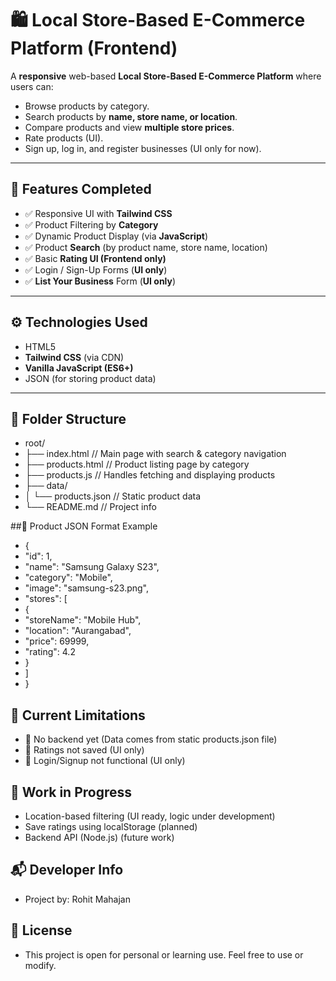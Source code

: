 # 🛍️ Local Store-Based E-Commerce Platform (Frontend)

A **responsive** web-based **Local Store-Based E-Commerce Platform** where users can:

- Browse products by category.
- Search products by **name, store name, or location**.
- Compare products and view **multiple store prices**.
- Rate products (UI).
- Sign up, log in, and register businesses (UI only for now).

---

## 📌 Features Completed

- ✅ Responsive UI with **Tailwind CSS**
- ✅ Product Filtering by **Category**
- ✅ Dynamic Product Display (via **JavaScript**)
- ✅ Product **Search** (by product name, store name, location)
- ✅ Basic **Rating UI (Frontend only)**
- ✅ Login / Sign-Up Forms (**UI only**)
- ✅ **List Your Business** Form (**UI only**)

---

## ⚙️ Technologies Used

- HTML5
- **Tailwind CSS** (via CDN)
- **Vanilla JavaScript (ES6+)**
- JSON (for storing product data)

---

## 📁 Folder Structure
- root/
- ├── index.html        // Main page with search & category navigation
- ├── products.html     // Product listing page by category
- ├── products.js       // Handles fetching and displaying products
- ├── data/
- │   └── products.json // Static product data
- └── README.md         // Project info

##🛒 Product JSON Format Example
- {
-   "id": 1,
-   "name": "Samsung Galaxy S23",
-   "category": "Mobile",
-   "image": "samsung-s23.png",
-   "stores": [
-    {
-    "storeName": "Mobile Hub",
-    "location": "Aurangabad",
-    "price": 69999,
-    "rating": 4.2
-    }
-  ]
- }

## 📖 Current Limitations
- 🚫 No backend yet (Data comes from static products.json file)
- 🚫 Ratings not saved (UI only)
- 🚫 Login/Signup not functional (UI only)

## 🚧 Work in Progress
-  Location-based filtering (UI ready, logic under development)
-  Save ratings using localStorage (planned)
-  Backend API (Node.js) (future work)

## 📬 Developer Info
- Project by: Rohit Mahajan

## 📝 License
- This project is open for personal or learning use. Feel free to use or modify.
